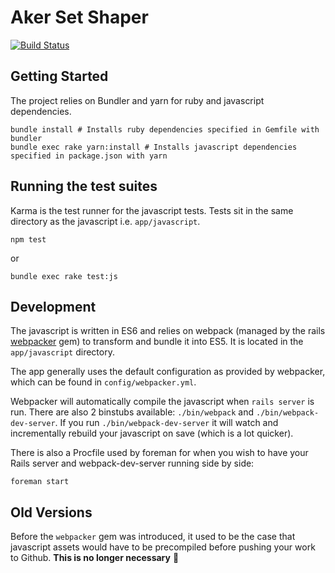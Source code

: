 # Aker Set Shaper

[![Build Status](https://travis-ci.org/sanger/aker-sets-ui.svg?branch=devel)](https://travis-ci.org/sanger/aker-sets-ui)

Getting Started
---

The project relies on Bundler and yarn for ruby and javascript dependencies.

    bundle install # Installs ruby dependencies specified in Gemfile with bundler
    bundle exec rake yarn:install # Installs javascript dependencies specified in package.json with yarn

Running the test suites
---

Karma is the test runner for the javascript tests. Tests sit in the same directory as the javascript i.e. `app/javascript`.

    npm test

or

    bundle exec rake test:js

Development
---

The javascript is written in ES6 and relies on webpack (managed by the rails [webpacker](https://github.com/rails/webpacker) gem) to transform and bundle it into ES5. It is located in the `app/javascript` directory.

The app generally uses the default configuration as provided by webpacker, which can be found in `config/webpacker.yml`.

Webpacker will automatically compile the javascript when `rails server` is run. There are also 2 binstubs available: `./bin/webpack` and `./bin/webpack-dev-server`. If you run `./bin/webpack-dev-server` it will watch and incrementally rebuild your javascript on save (which is a lot quicker).

There is also a Procfile used by foreman for when you wish to have your Rails server and webpack-dev-server running side by side:

    foreman start

Old Versions
---

Before the `webpacker` gem was introduced, it used to be the case that javascript assets would have to be precompiled before pushing your work to Github. **This is no longer necessary** 🙌
